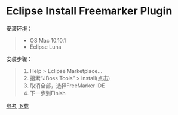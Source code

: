 # Eclipse Install Freemarker Plugin

安装环境：

> * OS Mac 10.10.1
> * Eclipse Luna

安装步骤：
> 1. Help > Eclipse Marketplace...
> 2. 搜索“JBoss Tools” > Install(点击)
> 3. 取消全部，选择FreeMarker IDE
> 4. 下一步到Finish

[参考](http://freemarker.org/editors.html)
[下载](http://tools.jboss.org/downloads/)
